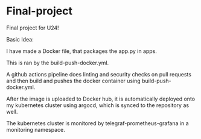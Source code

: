 
# Final-project

Final project for U24!

Basic Idea:

I have made a Docker file, that packages the app.py in apps.

This is ran by the build-push-docker.yml.

A github actions pipeline does linting and security checks on pull requests and then build and pushes the docker container using build-push-docker.yml.

After the image is uploaded to Docker hub, it is automatically deployed onto my kubernetes cluster using argocd, which is synced to the repository as well.

The kubernetes cluster is monitored by telegraf-prometheus-grafana in a monitoring namespace.
